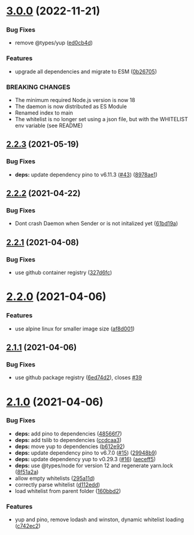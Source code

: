# [3.0.0](https://github.com/Einfach-Gaming/egmrp-daemon/compare/v2.2.3...v3.0.0) (2022-11-21)


### Bug Fixes

* remove @types/yup ([ed0cb4d](https://github.com/Einfach-Gaming/egmrp-daemon/commit/ed0cb4d22819133dc226d35aac6278193bd962cf))


### Features

* upgrade all dependencies and migrate to ESM ([0b26705](https://github.com/Einfach-Gaming/egmrp-daemon/commit/0b267055eba67bfc7f72ed197ff108fd76a32605))


### BREAKING CHANGES

* The minimum required Node.js version is now 18
* The daemon is now distributed as ES Module
* Renamed index to main
* The whitelist is no longer set using a json file, but with the WHITELIST env variable (see README)

## [2.2.3](https://github.com/Einfach-Gaming/egmrp-daemon/compare/v2.2.2...v2.2.3) (2021-05-19)


### Bug Fixes

* **deps:** update dependency pino to v6.11.3 ([#43](https://github.com/Einfach-Gaming/egmrp-daemon/issues/43)) ([8978ae1](https://github.com/Einfach-Gaming/egmrp-daemon/commit/8978ae1e1742220d121359083fb529f8b0c3242a))

## [2.2.2](https://github.com/Einfach-Gaming/egmrp-daemon/compare/v2.2.1...v2.2.2) (2021-04-22)


### Bug Fixes

* Dont crash Daemon when Sender or is not initalized yet ([61bd19a](https://github.com/Einfach-Gaming/egmrp-daemon/commit/61bd19a91b8ce96123468eb19dd1772d3b9ad6dd))

## [2.2.1](https://github.com/Einfach-Gaming/egmrp-daemon/compare/v2.2.0...v2.2.1) (2021-04-08)


### Bug Fixes

* use github container registry ([327d6fc](https://github.com/Einfach-Gaming/egmrp-daemon/commit/327d6fc23e259cc34d1c87ccc63e9c249e72b671))

# [2.2.0](https://github.com/Einfach-Gaming/egmrp-daemon/compare/v2.1.1...v2.2.0) (2021-04-06)


### Features

* use alpine linux for smaller image size ([af8d001](https://github.com/Einfach-Gaming/egmrp-daemon/commit/af8d001e282377e474f48110f385c4811590de86))

## [2.1.1](https://github.com/Einfach-Gaming/egmrp-daemon/compare/v2.1.0...v2.1.1) (2021-04-06)


### Bug Fixes

* use github package registry ([6ed74d2](https://github.com/Einfach-Gaming/egmrp-daemon/commit/6ed74d208a9061531c7f610f5fc0c52c26f0d772)), closes [#39](https://github.com/Einfach-Gaming/egmrp-daemon/issues/39)

# [2.1.0](https://github.com/Einfach-Gaming/egmrp-daemon/compare/v2.0.4...v2.1.0) (2021-04-06)


### Bug Fixes

* **deps:** add pino to dependencies ([48566f7](https://github.com/Einfach-Gaming/egmrp-daemon/commit/48566f7faf7fb36792389d528339427af5bbbb3c))
* **deps:** add tslib to dependencies ([ccdcaa3](https://github.com/Einfach-Gaming/egmrp-daemon/commit/ccdcaa32615a5253456c2acb9422f76c50ed2bd1))
* **deps:** move yup to dependencies ([b612e92](https://github.com/Einfach-Gaming/egmrp-daemon/commit/b612e92bdd1e1a5b42db37e3dfc5eaeeac8918c5))
* **deps:** update dependency pino to v6.7.0 ([#15](https://github.com/Einfach-Gaming/egmrp-daemon/issues/15)) ([29948b9](https://github.com/Einfach-Gaming/egmrp-daemon/commit/29948b9fc62d6c89435ab659167370b2ee928095))
* **deps:** update dependency yup to v0.29.3 ([#16](https://github.com/Einfach-Gaming/egmrp-daemon/issues/16)) ([aeceff5](https://github.com/Einfach-Gaming/egmrp-daemon/commit/aeceff59a4e25eb5e5e2753d367914eaf6be276a))
* **deps:** use @types/node for version 12 and regenerate yarn.lock ([8f51a2a](https://github.com/Einfach-Gaming/egmrp-daemon/commit/8f51a2a996307c522ebb395aa502bbb3894d597d))
* allow empty whitelists ([295a11d](https://github.com/Einfach-Gaming/egmrp-daemon/commit/295a11de8c2cb1d512167c9e4b057cae6b8408cf))
* correctly parse whitelist ([d112edd](https://github.com/Einfach-Gaming/egmrp-daemon/commit/d112edd126dc4ecdb02ed4552211a06512d4f5df))
* load whitelist from parent folder ([160bbd2](https://github.com/Einfach-Gaming/egmrp-daemon/commit/160bbd23e42f0fbaf31e0a4b25b8bae79000948e))


### Features

* yup and pino, remove lodash and winston, dynamic whitelist loading ([c742ec2](https://github.com/Einfach-Gaming/egmrp-daemon/commit/c742ec2df666035c783fd2ccff6a0cfd7bde8446))
